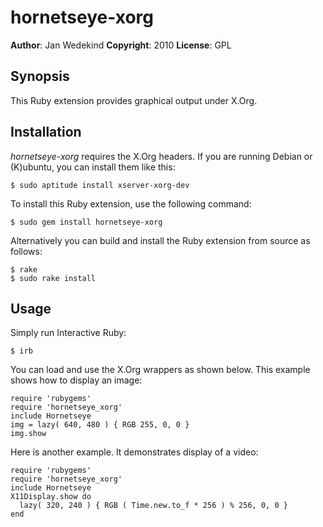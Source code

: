 hornetseye-xorg
===============

**Author**:       Jan Wedekind
**Copyright**:    2010
**License**:      GPL

Synopsis
--------

This Ruby extension provides graphical output under X.Org.

Installation
------------

*hornetseye-xorg* requires the X.Org headers. If you are running Debian or (K)ubuntu, you can install them like this:

    $ sudo aptitude install xserver-xorg-dev

To install this Ruby extension, use the following command:

    $ sudo gem install hornetseye-xorg

Alternatively you can build and install the Ruby extension from source as follows:

    $ rake
    $ sudo rake install

Usage
-----

Simply run Interactive Ruby:

    $ irb

You can load and use the X.Org wrappers as shown below. This example shows how to display an image:

    require 'rubygems'
    require 'hornetseye_xorg'
    include Hornetseye
    img = lazy( 640, 480 ) { RGB 255, 0, 0 }
    img.show

Here is another example. It demonstrates display of a video:

    require 'rubygems'
    require 'hornetseye_xorg'
    include Hornetseye
    X11Display.show do
      lazy( 320, 240 ) { RGB ( Time.new.to_f * 256 ) % 256, 0, 0 }
    end

